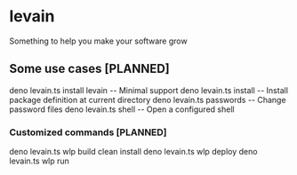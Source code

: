 levain
======

Something to help you make your software grow

## Some use cases [PLANNED]
deno levain.ts install levain -- Minimal support
deno levain.ts install -- Install package definition at current directory
deno levain.ts passwords -- Change password files
deno levain.ts shell -- Open a configured shell

### Customized commands [PLANNED]
deno levain.ts wlp build clean install
deno levain.ts wlp deploy
deno levain.ts wlp run
